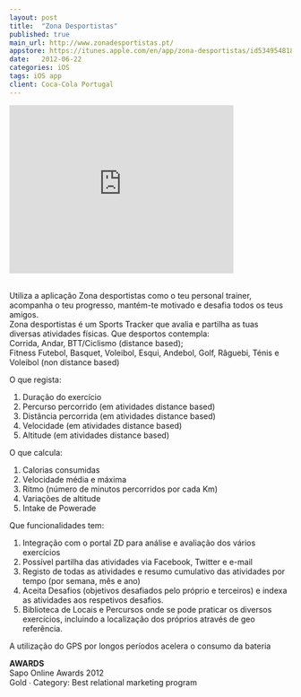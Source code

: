 ```yaml
---
layout: post
title:  "Zona Desportistas"
published: true
main_url: http://www.zonadesportistas.pt/
appstore: https://itunes.apple.com/en/app/zona-desportistas/id534954818
date:   2012-06-22
categories: iOS
tags: iOS app
client: Coca-Cola Portugal
---
```


<iframe src="http://player.vimeo.com/video/51768670?title=0&amp;byline=0&amp;portrait=0" width="400" height="300" frameborder="0" webkitAllowFullScreen mozallowfullscreen allowFullScreen></iframe>

</br>
</br>

Utiliza a aplicação Zona desportistas como o teu personal trainer, acompanha o teu progresso, mantém-te motivado e desafia todos os teus amigos. </br>
Zona desportistas é um Sports Tracker que avalia e partilha as tuas diversas atividades físicas.
Que desportos contempla: </br>
Corrida, Andar, BTT/Ciclismo (distance based);</br>
Fitness Futebol, Basquet, Voleibol, Esqui, Andebol, Golf, Râguebi, Ténis e Voleibol (non distance based)</br> 

O que regista:</br>
1. Duração do exercício</br>
2. Percurso percorrido (em atividades distance based)</br>
3. Distância percorrida (em atividades distance based)</br>
4. Velocidade (em atividades distance based)</br>
5. Altitude (em atividades distance based)</br>

O que calcula:</br>
1. Calorias consumidas</br>
2. Velocidade média e máxima</br>
3. Ritmo (número de minutos percorridos por cada Km)</br>
4. Variações de altitude </br>
5. Intake de Powerade </br>

Que funcionalidades tem:</br>
1. Integração com o portal ZD para análise e avaliação dos vários exercícios</br>
2. Possível partilha das atividades via Facebook, Twitter e e-mail</br>
3. Registo de todas as atividades e resumo cumulativo das atividades por tempo (por semana, mês e ano)</br>
4. Aceita Desafios (objetivos desafiados pelo próprio e terceiros) e indexa as atividades aos respetivos desafios.</br>
5. Biblioteca de Locais e Percursos onde se pode praticar os diversos exercícios, incluindo a localização dos próprios através de geo referência.</br>

A utilização do GPS por longos períodos acelera o consumo da bateria


**AWARDS**</br>
Sapo Online Awards 2012</br>
Gold ∙ Category: Best relational marketing program
